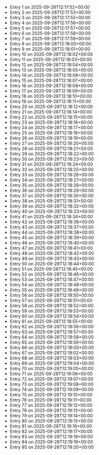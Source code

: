 - Entry 1 on 2025-09-28T12:17:52+00:00
- Entry 2 on 2025-09-28T12:17:53+00:00
- Entry 3 on 2025-09-28T12:17:55+00:00
- Entry 4 on 2025-09-28T12:17:56+00:00
- Entry 5 on 2025-09-28T12:17:57+00:00
- Entry 6 on 2025-09-28T12:17:58+00:00
- Entry 7 on 2025-09-28T12:17:59+00:00
- Entry 8 on 2025-09-28T12:18:00+00:00
- Entry 9 on 2025-09-28T12:18:01+00:00
- Entry 10 on 2025-09-28T12:18:02+00:00
- Entry 11 on 2025-09-28T12:18:03+00:00
- Entry 12 on 2025-09-28T12:18:04+00:00
- Entry 13 on 2025-09-28T12:18:05+00:00
- Entry 14 on 2025-09-28T12:18:06+00:00
- Entry 15 on 2025-09-28T12:18:07+00:00
- Entry 16 on 2025-09-28T12:18:08+00:00
- Entry 17 on 2025-09-28T12:18:09+00:00
- Entry 18 on 2025-09-28T12:18:10+00:00
- Entry 19 on 2025-09-28T12:18:11+00:00
- Entry 20 on 2025-09-28T12:18:12+00:00
- Entry 21 on 2025-09-28T12:18:14+00:00
- Entry 22 on 2025-09-28T12:18:15+00:00
- Entry 23 on 2025-09-28T12:18:16+00:00
- Entry 24 on 2025-09-28T12:18:17+00:00
- Entry 25 on 2025-09-28T12:18:18+00:00
- Entry 26 on 2025-09-28T12:18:19+00:00
- Entry 27 on 2025-09-28T12:18:20+00:00
- Entry 28 on 2025-09-28T12:18:21+00:00
- Entry 29 on 2025-09-28T12:18:22+00:00
- Entry 30 on 2025-09-28T12:18:23+00:00
- Entry 31 on 2025-09-28T12:18:24+00:00
- Entry 32 on 2025-09-28T12:18:25+00:00
- Entry 33 on 2025-09-28T12:18:26+00:00
- Entry 34 on 2025-09-28T12:18:27+00:00
- Entry 35 on 2025-09-28T12:18:28+00:00
- Entry 36 on 2025-09-28T12:18:29+00:00
- Entry 37 on 2025-09-28T12:18:30+00:00
- Entry 38 on 2025-09-28T12:18:31+00:00
- Entry 39 on 2025-09-28T12:18:32+00:00
- Entry 40 on 2025-09-28T12:18:33+00:00
- Entry 41 on 2025-09-28T12:18:34+00:00
- Entry 42 on 2025-09-28T12:18:36+00:00
- Entry 43 on 2025-09-28T12:18:37+00:00
- Entry 44 on 2025-09-28T12:18:38+00:00
- Entry 45 on 2025-09-28T12:18:39+00:00
- Entry 46 on 2025-09-28T12:18:40+00:00
- Entry 47 on 2025-09-28T12:18:41+00:00
- Entry 48 on 2025-09-28T12:18:42+00:00
- Entry 49 on 2025-09-28T12:18:43+00:00
- Entry 50 on 2025-09-28T12:18:44+00:00
- Entry 51 on 2025-09-28T12:18:45+00:00
- Entry 52 on 2025-09-28T12:18:46+00:00
- Entry 53 on 2025-09-28T12:18:47+00:00
- Entry 54 on 2025-09-28T12:18:48+00:00
- Entry 55 on 2025-09-28T12:18:49+00:00
- Entry 56 on 2025-09-28T12:18:50+00:00
- Entry 57 on 2025-09-28T12:18:51+00:00
- Entry 58 on 2025-09-28T12:18:52+00:00
- Entry 59 on 2025-09-28T12:18:53+00:00
- Entry 60 on 2025-09-28T12:18:54+00:00
- Entry 61 on 2025-09-28T12:18:55+00:00
- Entry 62 on 2025-09-28T12:18:56+00:00
- Entry 63 on 2025-09-28T12:18:57+00:00
- Entry 64 on 2025-09-28T12:18:58+00:00
- Entry 65 on 2025-09-28T12:18:59+00:00
- Entry 66 on 2025-09-28T12:19:00+00:00
- Entry 67 on 2025-09-28T12:19:02+00:00
- Entry 68 on 2025-09-28T12:19:03+00:00
- Entry 69 on 2025-09-28T12:19:04+00:00
- Entry 70 on 2025-09-28T12:19:05+00:00
- Entry 71 on 2025-09-28T12:19:06+00:00
- Entry 72 on 2025-09-28T12:19:07+00:00
- Entry 73 on 2025-09-28T12:19:08+00:00
- Entry 74 on 2025-09-28T12:19:09+00:00
- Entry 75 on 2025-09-28T12:19:10+00:00
- Entry 76 on 2025-09-28T12:19:11+00:00
- Entry 77 on 2025-09-28T12:19:12+00:00
- Entry 78 on 2025-09-28T12:19:13+00:00
- Entry 79 on 2025-09-28T12:19:14+00:00
- Entry 80 on 2025-09-28T12:19:15+00:00
- Entry 81 on 2025-09-28T12:19:16+00:00
- Entry 82 on 2025-09-28T12:19:17+00:00
- Entry 83 on 2025-09-28T12:19:18+00:00
- Entry 84 on 2025-09-28T12:19:19+00:00
- Entry 85 on 2025-09-28T12:19:20+00:00
